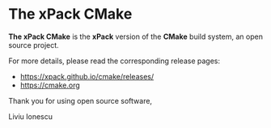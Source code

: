 # The xPack CMake

**The xPack CMake** is the **xPack** version of
the **CMake** build system, an open source project.

For more details, please read the corresponding release pages:

- <https://xpack.github.io/cmake/releases/>
- <https://cmake.org>

Thank you for using open source software,

Liviu Ionescu
